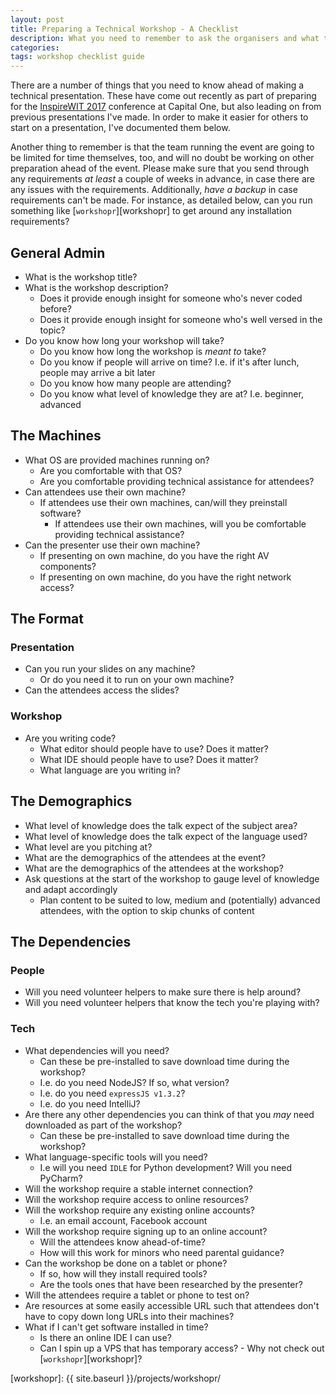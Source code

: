 ```yaml
---
layout: post
title: Preparing a Technical Workshop - A Checklist
description: What you need to remember to ask the organisers and what to consider in order to ensure your workshop goes smoothly.
categories:
tags: workshop checklist guide
---
```


There are a number of things that you need to know ahead of making a technical presentation. These have come out recently as part of preparing for the [InspireWIT 2017][inspirewit2017] conference at Capital One, but also leading on from previous presentations I've made. In order to make it easier for others to start on a presentation, I've documented them below.

Another thing to remember is that the team running the event are going to be limited for time themselves, too, and will no doubt be working on other preparation ahead of the event. Please make sure that you send through any requirements _at least_ a couple of weeks in advance, in case there are any issues with the requirements. Additionally, _have a backup_ in case requirements can't be made. For instance, as detailed below, can you run something like [`workshopr`][workshopr] to get around any installation requirements?

## General Admin

- What is the workshop title?
- What is the workshop description?
  - Does it provide enough insight for someone who's never coded before?
  - Does it provide enough insight for someone who's well versed in the topic?
- Do you know how long your workshop will take?
	- Do you know how long the workshop is _meant to_ take?
	- Do you know if people will arrive on time? I.e. if it's after lunch, people may arrive a bit later
	- Do you know how many people are attending?
	- Do you know what level of knowledge they are at? I.e. beginner, advanced

## The Machines

- What OS are provided machines running on?
  - Are you comfortable with that OS?
  - Are you comfortable providing technical assistance for attendees?
- Can attendees use their own machine?
  - If attendees use their own machines, can/will they preinstall software?
	- If attendees use their own machines, will you be comfortable providing technical assistance?
- Can the presenter use their own machine?
  - If presenting on own machine, do you have the right AV components?
  - If presenting on own machine, do you have the right network access?

## The Format

### Presentation

- Can you run your slides on any machine?
	- Or do you need it to run on your own machine?
- Can the attendees access the slides?

### Workshop

- Are you writing code?
	- What editor should people have to use? Does it matter?
	- What IDE should people have to use? Does it matter?
	- What language are you writing in?

## The Demographics

- What level of knowledge does the talk expect of the subject area?
- What level of knowledge does the talk expect of the language used?
- What level are you pitching at?
- What are the demographics of the attendees at the event?
- What are the demographics of the attendees at the workshop?
- Ask questions at the start of the workshop to gauge level of knowledge and adapt accordingly
  - Plan content to be suited to low, medium and (potentially) advanced attendees, with the option to skip chunks of content


## The Dependencies

### People

- Will you need volunteer helpers to make sure there is help around?
- Will you need volunteer helpers that know the tech you're playing with?

### Tech

- What dependencies will you need?
	- Can these be pre-installed to save download time during the workshop?
	- I.e. do you need NodeJS? If so, what version?
	- I.e. do you need `expressJS v1.3.2`?
	- I.e. do you need IntelliJ?
- Are there any other dependencies you can think of that you _may_ need downloaded as part of the workshop?
	- Can these be pre-installed to save download time during the workshop?
- What language-specific tools will you need?
	- I.e will you need `IDLE` for Python development? Will you need PyCharm?
- Will the workshop require a stable internet connection?
- Will the workshop require access to online resources?
- Will the workshop require any existing online accounts?
	- I.e. an email account, Facebook account
- Will the workshop require signing up to an online account?
	- Will the attendees know ahead-of-time?
	- How will this work for minors who need parental guidance?
- Can the workshop be done on a tablet or phone?
	- If so, how will they install required tools?
	- Are the tools ones that have been researched by the presenter?
- Will the attendees require a tablet or phone to test on?
- Are resources at some easily accessible URL such that attendees don't have to copy down long URLs into their machines?
- What if I can't get software installed in time?
  - Is there an online IDE I can use?
  - Can I spin up a VPS that has temporary access?
		- Why not check out [`workshopr`][workshopr]?

[inspirewit2017]: http://2017.inspirewit.com
[workshopr]: {{ site.baseurl }}/projects/workshopr/
